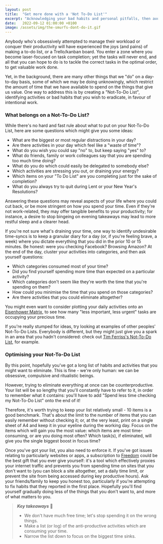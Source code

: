 ```yaml
---
layout: post
title:  "Get more done with a 'Not To-Do List'"
excerpt: "Acknowledging your bad habits and personal pitfalls, then avoiding them."
date:   2022-09-12 01:00:00 +0100
image: /assets/img/the-smurfs-dont-do-it.gif
---
```


Anybody who's obsessively attempted to manage their workload or conquer their productivity will have experienced the joys (and pains) of making a to-do list, or a Trello/kanban board. You enter a zone where you become laser-focused on task completion; yet the tasks will never end, and all that you can hope to do is to tackle the correct tasks in the optimal order, to get valuable work done.

Yet, in the background, there are many other things that we "do" on a day-to-day basis, some of which we may be doing unknowingly, which restrict the amount of time that we have available to spend on the things that give us value. One way to address this is by creating a "Not-To-Do List", identifying activities or bad habits that you wish to eradicate, in favour of intentional work.

### What belongs on a Not-To-Do List?

While there's no hard and fast rule about what to put on your Not-To-Do List, here are some questions which might give you some ideas:

* What are the biggest or most regular distractions in your day?
* Are there activities in your day which feel like a "waste of time"?
* What do you wish you could say "no" to, but keep saying "yes" to?
* What do friends, family or work colleagues say that you are spending too much time doing?
* What do you do which could easily be delegated to somebody else?
* Which activities are stressing you out, or draining your energy?
* Which items on your "To Do List" are you completing just for the sake of completion?
* What do you always try to quit during Lent or your New Year's Resolutions?

Answering these questions may reveal aspects of your life where you could cut back, or be more stringent on how you spend your time. Even if they're not work-related, they may offer tangible benefits to your productivity; for instance, a desire to stop bingeing on evening takeaways may lead to more restful sleep and a clearer head.

If you're not sure what's draining your time, one way to identify undesirable time-syncs is to keep a granular diary for a day (or, if you're feeling brave, a week) where you dictate everything that you did in the prior 10 or 15 minutes. Be honest: were you checking Facebook? Browsing Amazon? At the end of the day, cluster your activities into categories, and then ask yourself questions:

* Which categories consumed most of your time?
* Did you find yourself spending more time than expected on a particular activity?
* Which categories don't seem like they're worth the time that you're spending on them?
* How could you minimise the time that you spend on those categories?
* Are there activities that you could eliminate altogether?

You might even want to consider plotting your daily activities onto an [Eisenhower Matrix](https://www.eisenhower.me/eisenhower-matrix/), to see how many "less important, less urgent" tasks are occupying your precious time.

If you're really stumped for ideas, try looking at examples of other peoples' Not-To-Do Lists. Everybody is different, but they might just give you a spark in an area that you hadn't considered: check out [Tim Ferriss's Not-To-Do List](https://medium.com/@timferriss/not-to-do-lists-are-often-more-effective-than-to-do-lists-for-upgrading-performance-ec26c4417019), for example.

### Optimising your Not-To-Do List

By this point, hopefully you've got a long list of habits and activities that you might want to eliminate. This is fine - we're only human: we can be obsessive, compulsive and ritualistic beings.

However, trying to eliminate everything at once can be counterproductive. Your list will be so lengthy that you'll constantly have to refer to it, in order to remember what it contains: you'll have to add "Spend less time checking my Not-To-Do List" onto the end of it!

Therefore, it's worth trying to keep your list relatively small - 10 items is a good benchmark. That's about the limit to the number of items that you can easily remember without checking it; or, at the very least, print on a single sheet of A4 and keep it in your eyeline during the working day. Focus on the items which will gain you the most value: which items are most time-consuming, or are you doing most often? Which task(s), if eliminated, will give you the single biggest boost in focus time?

Once you've got your list, you also need to enforce it. If you've got issues relating to particularly websites or apps, a subscription to [Freedom](https://freedom.to/) could be the best gift that you ever give yourself: it's a tool which effectively proxies your internet traffic and prevents you from spending time on sites that you don't want to (you can block a site altogether, set a daily time limit, or prevent the site from being accessed during key productive hours). Ask your friends/family to keep you honest too, particularly if you're attempting to fix habits that they reported in the first place. Hopefully you'll find yourself gradually doing less of the things that you don't want to, and more of what matters to you.

> **_Key takeaways_** 📝  
> * We don't have much free time; let's stop spending it on the wrong things.
> * Make a list (or log) of the anti-productive activities which are consuming your time.
> * Narrow the list down to focus on the biggest time sinks.